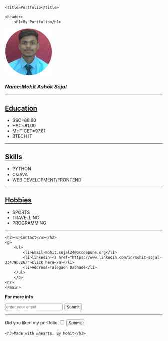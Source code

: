 <!DOCTYPE html>
<html lang="en">
<head>
    
    <title>Portfolio</title>
</head>
<body background="2.jpg">
   
    <header>
        <h1>My Portfolio</h1>
<img src="m2.png" alt="mohit's image " width="150px" height="150px">   
<h3><i>Name:Mohit Ashok Sojal</i></h3> 
    </header>
    
<hr>
<main>
<h2><u>Education</u></h2>
</p>
<ul>
    <li>SSC=88.60</li>
    <li>HSC=81.00</li>
    <li>MHT CET=97.61</li>
    <li>BTECH IT </li>
</ul>
</p>
<hr>
<h2><u>Skills</u></h2>
<p>
    <ul>
        <li>PYTHON</li>
        <li>C/JAVA</li>
        <li>WEB DEVELOPMENT/FRONTEND</li>
    </ul>
    </p>
<hr>
    <h2><u>Hobbies</u></h2>
<p>
    <ul>
        <li>SPORTS</li>
        <li>TRAVELLING</li>
        <li>PROGRAMMING</li>
    </ul> 
    <hr>                                                                                                          
    </p>

    <h2><u>Contact</u></h2>
    <p>
        <ul>
            <li>Email-mohit.sojal24@pccoepune.org</li>
            <li>linkedin-<a href="https://www.linkedin.com/in/mohit-sojal-33479b326/">Click here</a></li>
            <li>Address-Talegaon Dabhade</li>
        </ul>
        </p>
    <hr>
    </main>

 <p><b>For more info </b></p>
    <form action="server/">
        <input type="email" placeholder="enter your email" >
        <input type="submit">
        <hr>
    </form>
    <form>
      
  <p>Did you liked my portfolio  <input type="checkbox"> <input type="submit">
    </form>

    <h3>Made with &hearts; By Mohit</h3>

</body>
</html>
